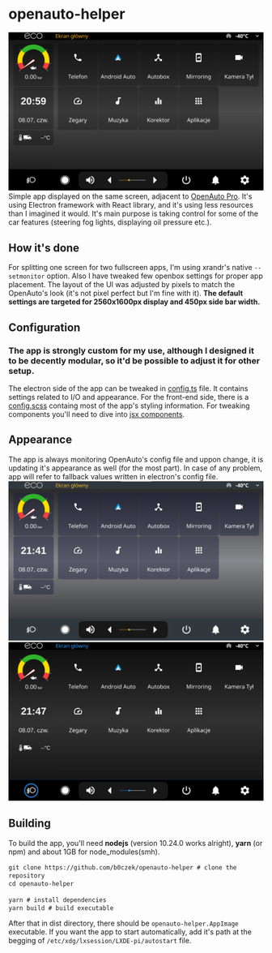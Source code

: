 # openauto-helper

![Screenshot of the working app](/imgs/main.png "Screenshot of the working app")
Simple app displayed on the same screen, adjacent to [OpenAuto Pro](https://bluewavestudio.io/shop/openauto-pro-car-head-unit-solution/). It's using Electron framework with React library, and it's using less resources than I imagined it would. It's main purpose is taking control for some of the car features (steering fog lights, displaying oil pressure etc.).

## How it's done

For splitting one screen for two fullscreen apps, I'm using xrandr's native `--setmonitor` option. Also I have tweaked few openbox settings for proper app placement.
The layout of the UI was adjusted by pixels to match the OpenAuto's look (it's not pixel perfect but I'm fine with it).
**The default settings are targeted for 2560x1600px display and 450px side bar width.**

## Configuration

### The app is strongly custom for my use, although I designed it to be decently modular, so it'd be possible to adjust it for other setup.

The electron side of the app can be tweaked in [config.ts](/electron/config.ts) file. It contains settings related to I/O and appearance.
For the front-end side, there is a [config.scss](/src/config.scss) containg most of the app's styling information. For tweaking components you'll need to dive into [jsx components](/src/components).

## Appearance

The app is always monitoring OpenAuto's config file and uppon change, it is updating it's appearance as well (for the most part). In case of any problem, app will refer to fallback values written in electron's config file.
![Appearance variant 1](imgs/appearance1.png)
![Appearance variant 2](imgs/appearance2.png)

## Building

To build the app, you'll need **nodejs** (version 10.24.0 works alright), **yarn** (or npm) and about 1GB for node_modules(smh).

    git clone https://github.com/b0czek/openauto-helper # clone the repository
    cd openauto-helper

    yarn # install dependencies
    yarn build # build executable

After that in dist directory, there should be `openauto-helper.AppImage` executable.
If you want the app to start automatically, add it's path at the begging of `/etc/xdg/lxsession/LXDE-pi/autostart` file.
